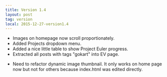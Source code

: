 ```yaml
---
title: Version 1.4
layout: post
tag: version
local: 2015-12-27-version1.4
---
```

<ul>
	<li>Images on homepage now scroll proportionately.</li>
	<li>Added Projects dropdown menu.</li>
	<li>Added a nice little table to show Project Euler progress.</li>
	<li>Extracted all posts with tags "gokart" into EV page.</li>
</ul>
<ul>
	<li>Need to refactor dynamic image thumbnail. It only works on home page now but not for others because index.html was edited directly.</li>
</ul>